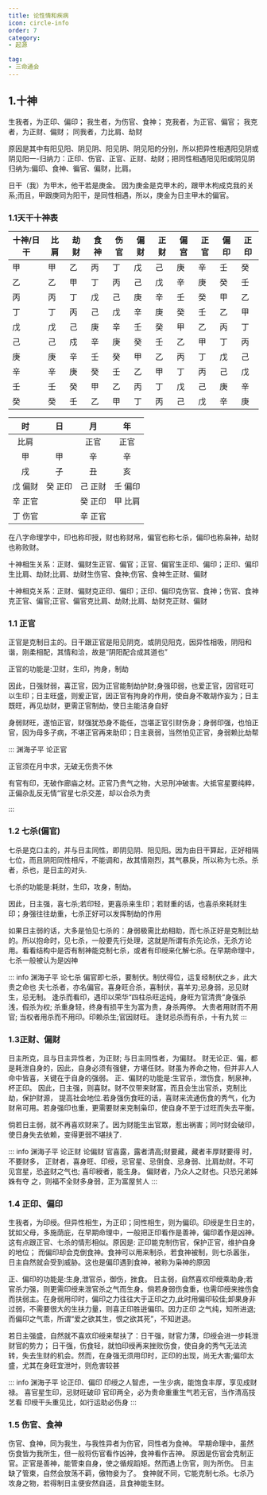 ```yaml
---
title: 论性情和疾病
icon: circle-info
order: 7
category:
- 起源

tag:
- 三命通会
---
```


## 1.十神
生我者，为正印、偏印；
我生者，为伤官、食神；
克我者，为正官、偏官；
我克者，为正财、偏财；
同我者，力比肩、劫财

原因是其中有阳见阳、阴见阴、阳见阴、阴见阳的分别，所以把异性相遇阳见阴或阴见阳一-归纳力：正印、伤官、正官、正财、劫财；把同性相遇阳见阳或阴见阴 归纳为:偏印、食神、徧官、偏财，比肩。

日干（我）为甲木，他干若是庚金。
因为庚金是克甲木的，跟甲木枸成克我的关系;而且，甲跟庚同为阳干，是同性相遇，所以，庚金为日主甲木的偏官。

### 1.1天干十神表

| 十神/日干 | 比肩 | 劫财 | 食神 | 伤官 | 偏财 | 正财 | 偏宫 | 正官 | 偏印 | 正印 |
| ---- | ---- | ---- | ---- | ---- | ---- | ---- | ---- | ---- | ---- | ---- |
| 甲   | 甲   | 乙   | 丙   | 丁   | 戊   | 己   | 庚   | 辛   | 壬   | 癸   |
| 乙   | 乙   | 甲   | 丁   | 丙   | 己   | 戊   | 辛   | 庚   | 癸   | 壬   |
|丙|丙|丁|戊|己|庚|辛|壬|癸|甲|乙|
|丁|丁|丙|己|戊|辛|庚|癸|壬|乙|甲|
|戊|戊|己|庚|辛|壬|癸|甲|乙|丙|丁|
|己|己|戍|辛|庚|癸|壬|乙|甲|丁|丙|
|庚|庚|辛|壬|癸|甲|乙|丙|丁|戊|己|
|辛|辛|庚|癸|壬|乙|甲|丁|丙|己|戊|
|壬|壬|癸|甲|乙|丙|丁|戊|己|庚|辛|
|癸|癸|壬|乙|甲|丁|丙|己|戊|辛|庚|



|   时    |   日    |   月    |   年    |
| :-----: | :-----: | :-----: | :-----: |
|  比肩   |         |  正官   |  正官   |
|   甲    |   甲    |   辛    |   辛    |
|   戌    |   子    |   丑    |   亥    |
| 戊 偏财 | 癸 正印 | 己 正财 | 壬 偏印 |
| 辛 正官 |         | 癸 正印 | 甲 比肩 |
| 丁 伤官 |         | 辛 正官 |         |

在八字命理学中，印也称印授，财也称财帛，偏官也称七杀，偏印也称枭神，劫财也称败财。

十神相生关系：正财、偏财生正官、偏官；正官、偏官生正印、偏印；正印、偏印生比肩、劫财;比肩、劫财生伤官、食神;伤官、食神生正财、偏财

十神相克关系：正财、偏财克正印、偏印；正印、偏印克伤官、食神；伤官、食神克正官、偏官;正官、偏官克比肩、劫财;比肩、劫财克正财、偏财



### 1.1 正官

正官是克制日主的。日干跟正官是阳见阴克，或阴见阳克，因异性相吸，阴阳和谐，刚柔相配，其情和洽，故是“阴阳配合成其道也”

正官的功能是:卫财，生印，拘身，制劫

因此，日强财弱，喜正官，因为正官能制劫护财;身强印弱，也爱正官，因官旺可以生印；日主旺盛，则爰正官，因正官有拘身的作用，使自身不敢胡作妄为；日主既旺，再见劫财，更需正官制劫，使日主能洁身自好

身弱财旺，遂怕正官，财强犹恐身不能任，岂堪正官引财伤身；身弱印强，也怕正官，因为母多子病，不堪正官再来助印；日主衰弱，当然怕见正官，身弱赖比劫帮

::: 渊海子平 论正官

正官须在月中求，无破无伤贵不休

有官有印，无破作廊庙之材。正官乃贵气之物，大忌刑冲破害。大抵官星要纯粹，正偏杂乱反无情“官星七杀交差，却以合杀为贵

:::

### 1.2 七杀(偏官)

七杀是克口主的，并与日主同性，即阴见阴、阳见阳。因为由日干算起，正好相隔七位，而且阴阳同性相斥，不能调和，故其情刚烈，其气暴戾，所以称为七杀。杀者，杀也，是日主的对头.

七杀的功能是:耗财，生印，攻身，制劫。

因此，日主强，喜七杀;若印轻，更喜杀来生印；若财重的话，也喜杀來耗财生印；身强往往劫重，七杀正好可以发挥制劫的作用

如果日主弱的话，大多是怕见七杀的：身弱极需比劫相助，而七杀正好是克制比劫的。所以抱命时，见七杀，一般要先行处理，这就是所谓有杀先论杀，无杀方论用。看看结构中是否有制神能克制七杀，或者有印绶来化解七杀。在早期命理中，七杀一般被认为是凶神

::: info 渊海子平 论七杀
偏官即七杀，要制伏。制伏得位，运复经制伏之乡，此大贵之命也
夫七杀者，亦名偏官。喜身旺合杀，喜制伏，喜羊刃;忌身弱，忌见财生，忌无制。
逢杀而看印，遇印以荣华“四柱杀旺运纯，身旺为官清贵“身强杀浅，假杀为权;
杀重身轻，终身有损平生为富为贵，身杀两停。
大贵者用财而不用官;
当权者用杀而不用印。印赖杀生;官因财旺。
逢财忌杀而有杀，十有九贫
:::

### 1.3正财、偏财
日主所克，且与日主异性者，为正财;
与日主同性者，为偏财。
财无论正、偏，都是耗泄自身的，因此，自身必须有强健，方堪任财。财虽为养命之物，但并非人人命中皆喜，关键在于自身的强弱。
正、偏财的功能是:生官杀，泄伤食，制泉神，杯正印。
因此，日主强，则喜财。财不仅带来财富，而且会生出官杀，克制比劫，保护财源， 提高社会地位.若身强伤食旺的话，喜财来流通伤食的秀气，化为财帛可用。若身强印也重，更需要财来克制枭印，使自身不至于过旺而失去平衡。

倘若日主弱，就不再喜欢财来了。因为财能生出官眾，惹出祸害；同吋财会破印， 使日身失去依赖，变得更弱不堪扶了.

::: info 渊海子平 论正财 论偏财
官喜露，露者清高;财要藏，藏者丰厚财要得
时，不要财多，
正财者，喜身旺、印绶，忌官星、忌倒食、忌身弱、比肩劫财。不可见宫星，恐盗财之气也;
喜印綬者，能生身。
偏财者，乃众人之财也。只恐兄弟姊姝有夺
之，则福不全财多身弱，正为富屋贫人
:::
### 1.4 正印、偏印
生我者，为印绶。但异性相生，为正印；同性相生，则为偏印。印绶是生日主的，犹如父母，多施荫庇，在早期命理中，一般把正印看作是善神，偏印着作是凶神。这有点跟正官、七杀的情形相似。原因是:
正印能克制伤官，保护正官，维护自身的地位；
而偏印却会克倒食神。食神可以用来制杀，若食神被制，则七杀嚣张，日主自然就会受到威胁。这也是偏印遇到食神，被称为枭神的原因

正、偏印的功能是:生身,泄官杀，御伤，挫食。
日主弱，自然喜欢印绶乘助身;若官杀力强，则更需印绶来泄官杀之气而生身。倘若身弱伤食重，也需印绶来挫伤食而扶弱主。在身弱用印时，偏印之力往往大于正印之力,此时用偏印较佳;卸果身非过弱，不需要很大的生扶力量，则喜正印胜逬偏印。因力正印
之气纯，知所进退;而偏印之气乖，所谓“爱之欲其生，恨之欲其死”，不知迸退。

若日主强盛，自然就不喜欢印绶来帮扶了：日干强，财官力薄，印绶会进一步耗泄财官的势力；
日干强，伤食轻，就怕印绶再来挫败伤食，使自身的秀气无法流转，失去生财的机会。然而，在身强无须用印时，正印的出现，尚无大害;偏印太盛，尤其在身旺宜泄吋，则危害较甚

::: info 渊海子平 论正印、偏印
印绶之人智虑，一生少病，能饱食丰厚，享见成财
禄。
喜官星生印，忌财旺破印
官印两全，必为贵命重重生气若无官，当作清高技艺看
印绶干头重见比，如行运助必伤身
:::

### 1.5 伤官、食神
伤官、食神，同为我生，与我性异者为伤官，同性者为食神。
早期命理中，虽然伤食皆为我所生，但一般将伤官看作凶神，食神看作吉神。
原因是伤官会克制正官。正官是善神，能管束自身，使之循规蹈矩。然而遇上伤官，则为所伤。
日主缺了管束，自然会放荡不羁，傲物妾为了。
食神就不同，它能克制七杀。七杀乃攻身之物，若得制日主便安然自适，且食神能生财。